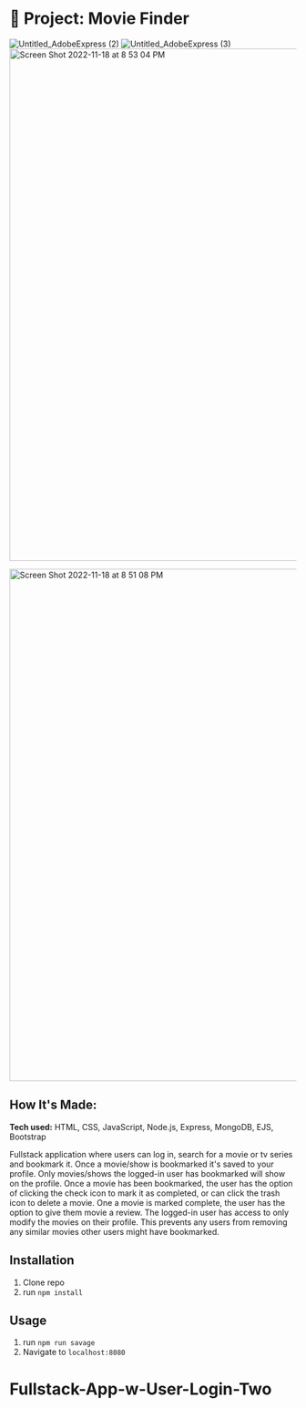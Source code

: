 # 🎥 Project: Movie Finder

![Untitled_AdobeExpress (2)](https://user-images.githubusercontent.com/91163017/202828448-064eb28d-3615-45ee-8fec-7e40e1b3d124.gif)
![Untitled_AdobeExpress (3)](https://user-images.githubusercontent.com/91163017/202828463-6bab169f-3251-47c7-8623-8377d38671d8.gif)
<img width="900" alt="Screen Shot 2022-11-18 at 8 53 04 PM" src="https://user-images.githubusercontent.com/91163017/202828727-dc384f37-0f44-4413-a979-de7573f38487.png">

<img width="900" alt="Screen Shot 2022-11-18 at 8 51 08 PM" src="https://user-images.githubusercontent.com/91163017/202828665-55c51ad3-8ce4-4032-b7b1-f6fe9bacc066.png">



## How It's Made:

**Tech used:** HTML, CSS, JavaScript, Node.js, Express, MongoDB, EJS, Bootstrap

Fullstack application where users can log in, search for a movie or tv series and bookmark it. Once a movie/show is bookmarked it's saved to your profile. Only movies/shows the logged-in user has bookmarked will show on the profile. Once a movie has been bookmarked, the user has the option of clicking the check icon to mark it as completed, or can click the trash icon to delete a movie. One a movie is marked complete, the user has the option to give them movie a review. The logged-in user has access to only modify the movies on their profile. This prevents any users from removing any similar movies other users might have bookmarked.

## Installation

1. Clone repo
2. run `npm install`

## Usage

1. run `npm run savage`
2. Navigate to `localhost:8080`
# Fullstack-App-w-User-Login-Two
